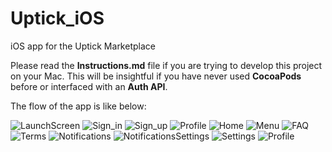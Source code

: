 # Uptick_iOS
iOS app for the Uptick Marketplace

Please read the **Instructions.md** file if you are trying to develop this project on your Mac.
This will be insightful if you have never used **CocoaPods** before or interfaced with an **Auth API**.

The flow of the app is like below:

![LaunchScreen](<img src=https://raw.githubusercontent.com/moon05/Uptick_iOS/master/images/LaunchScreen.png" height="200"/>)
![Sign_in](<img src=https://raw.githubusercontent.com/moon05/Uptick_iOS/master/images/Sign_in.png" height="200"/>)
![Sign_up](<img src=https://raw.githubusercontent.com/moon05/Uptick_iOS/master/images/Sing_out.png" height="200"/>)
![Profile](<img src=https://raw.githubusercontent.com/moon05/Uptick_iOS/master/images/Profile.png" height="200"/>)
![Home](<img src=https://raw.githubusercontent.com/moon05/Uptick_iOS/master/images/Home.png" height="200"/>)
![Menu](<img src=https://raw.githubusercontent.com/moon05/Uptick_iOS/master/images/Menu.png" height="200"/>)
![FAQ](<img src=https://raw.githubusercontent.com/moon05/Uptick_iOS/master/images/FAQ.png" height="200"/>)
![Terms](<img src=https://raw.githubusercontent.com/moon05/Uptick_iOS/master/images/Notifications.png" height="200"/>)
![Notifications](<img src=https://raw.githubusercontent.com/moon05/Uptick_iOS/master/images/LaunchScreen.png" height="200"/>)
![NotificationsSettings](<img src=https://raw.githubusercontent.com/moon05/Uptick_iOS/master/images/NotificationsSettings.png" height="200"/>)
![Settings](<img src=https://raw.githubusercontent.com/moon05/Uptick_iOS/master/images/Settings.png" height="200"/>)
![Profile](<img src=https://raw.githubusercontent.com/moon05/Uptick_iOS/master/images/Profile.png" height="200"/>)



